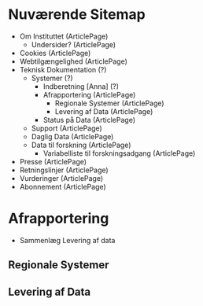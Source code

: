 
# Nuværende Sitemap

- Om Instituttet  (ArticlePage)
	- Undersider?  (ArticlePage)
- Cookies  (ArticlePage)
- Webtilgængelighed  (ArticlePage)
- Teknisk Dokumentation (?)
	- Systemer (?)
		- Indberetning [Anna] (?)
		- Afrapportering  (ArticlePage)
			- Regionale Systemer  (ArticlePage)
			- Levering af Data  (ArticlePage)
		- Status på Data  (ArticlePage)
	- Support  (ArticlePage)
	- Daglig Data  (ArticlePage)
	- Data til forskning  (ArticlePage)
		- Variabelliste til forskningsadgang  (ArticlePage)
- Presse (ArticlePage)
- Retningslinjer (ArticlePage)
- Vurderinger (ArticlePage)
- Abonnement (ArticlePage)


# Afrapportering
- Sammenlæg Levering af data
## Regionale Systemer

## Levering af Data
